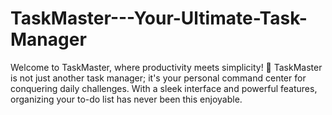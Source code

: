 # TaskMaster---Your-Ultimate-Task-Manager
Welcome to TaskMaster, where productivity meets simplicity! 🚀  TaskMaster is not just another task manager; it's your personal command center for conquering daily challenges. With a sleek interface and powerful features, organizing your to-do list has never been this enjoyable.
